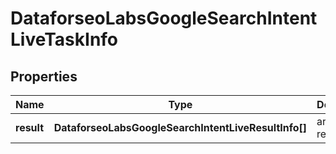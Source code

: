 # DataforseoLabsGoogleSearchIntentLiveTaskInfo

## Properties

| Name | Type | Description | Notes |
|------------ | ------------- | ------------- | -------------|
**result** | **DataforseoLabsGoogleSearchIntentLiveResultInfo[]** | array of results |[optional]|